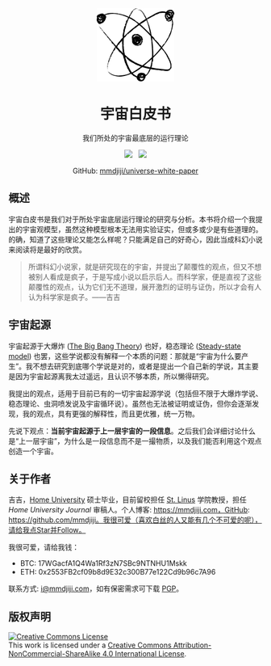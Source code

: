 <center>

<img src="assets/favicon.png" />

# 宇宙白皮书

我们所处的宇宙最底层的运行理论

<a href="https://jiji.pro/universe-white-paper/"><img src="https://shields.io/badge/Read-Now-blue?style=for-the-badge&color=blue" /></a> &nbsp; 
<a href="http://creativecommons.org/licenses/by-nc-sa/4.0/"><img src="https://shields.io/badge/License-BY--NC--SA--4.0-white?style=for-the-badge&color=green"></a>

GitHub: [mmdjiji/universe-white-paper](https://github.com/mmdjiji/universe-white-paper)

</center>

## 概述

宇宙白皮书是我们对于所处宇宙底层运行理论的研究与分析。本书将介绍一个我提出的宇宙观模型，虽然这种模型根本无法用实验证实，但或多或少是有些道理的。的确，知道了这些理论又能怎么样呢？只能满足自己的好奇心，因此当成科幻小说来阅读将是最好的欣赏。

> 所谓科幻小说家，就是研究现在的宇宙，并提出了颠覆性的观点，但又不想被别人看成是疯子，于是写成小说以启示后人。而科学家，便是直视了这些颠覆性的观点，认为它们无不道理，展开激烈的证明与证伪，所以才会有人认为科学家是疯子。——吉吉

## 宇宙起源

宇宙起源于大爆炸 ([The Big Bang Theory](https://en.wikipedia.org/wiki/The_Big_Bang_Theory)) 也好，稳态理论 ([Steady-state model](https://en.wikipedia.org/wiki/Steady-state_model)) 也罢，这些学说都没有解释一个本质的问题：那就是“宇宙为什么要产生”。我不想去研究到底哪个学说是对的，或者是提出一个自己新的学说，其主要是因为宇宙起源离我太过遥远，且认识不够本质，所以懒得研究。

我提出的观点，适用于目前已有的一切宇宙起源学说（包括但不限于大爆炸学说、稳态理论、虫洞喷发说及宇宙循环说）。虽然也无法被证明或证伪，但你会逐渐发现，我的观点，具有更强的解释性，而且更优雅，统一万物。

先说下观点：**当前宇宙起源于上一层宇宙的一段信息**。之后我们会详细讨论什么是“上一层宇宙”，为什么是一段信息而不是一撮物质，以及我们能否利用这个观点创造一个宇宙。

## 关于作者

吉吉，[Home University](https://hmu.ac.cn) 硕士毕业，目前留校担任 [St. Linus](https://github.com/orgs/HMUniversity/teams/st-linus-college) 学院教授，担任 *Home University Journal* 审稿人。个人博客: https://mmdjiji.com，GitHub: https://github.com/mmdjiji。我很可爱（喜欢白丝的人又能有几个不可爱的呢），请给我点Star并Follow。

我很可爱，请给我钱：

* BTC: 17WGacfA1Q4Wa1Rf3zN7SBc9NTNHU1Mskk
* ETH: 0x2553FB2cf09b8d9E32c300B77e122Cd9b96c7A96

联系方式: i@mmdjiji.com，如有保密需求可下载 [PGP](https://jiji.pro/mmdjiji/pgp.asc)。

## 版权声明
<a rel="license" href="http://creativecommons.org/licenses/by-nc-sa/4.0/"><img alt="Creative Commons License" style="border-width:0" src="https://i.creativecommons.org/l/by-nc-sa/4.0/88x31.png" /></a><br />This work is licensed under a <a rel="license" href="http://creativecommons.org/licenses/by-nc-sa/4.0/">Creative Commons Attribution-NonCommercial-ShareAlike 4.0 International License</a>.